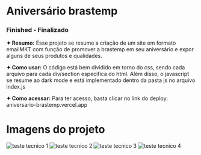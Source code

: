 <h1>Aniversário brastemp</h1>
<h3>Finished - Finalizado</h3>

<p><strong>✦ Resumo:</strong> Esse projeto se resume a criação de um site em formato emailMKT com função de promover a brastemp em seu aniversário e expor alguns de seus produtos e qualidades.</p>

<p><strong>✦ Como usar:</strong> O código está bem dividido em torno do css, sendo cada arquivo para cada div/section especifica do html. Além disso, o javascript se resume ao dark mode e está implementado dentro da pasta js no arquivo index.js</p>

<p><strong>✦ Como acessar:</strong> Para ter acesso, basta clicar no link do deploy: aniversario-brastemp.vercel.app</p>

<h1>Imagens do projeto</h1>

![teste tecnico 1](https://user-images.githubusercontent.com/110418142/208999771-f4d6fbb0-4338-4f1c-86e0-6ba3099a5fd5.png)
![teste tecnico 2](https://user-images.githubusercontent.com/110418142/208999809-e548dfcf-4199-46c7-8fea-3d680cdff80a.png)
![teste tecnico 3](https://user-images.githubusercontent.com/110418142/208999812-dcefc662-7bd3-4d48-b6fa-0a193dcb57c8.png)
![teste tecnico 4](https://user-images.githubusercontent.com/110418142/208999814-81ae40b5-5ae1-4c2b-88b1-5cea73e030f5.png)


